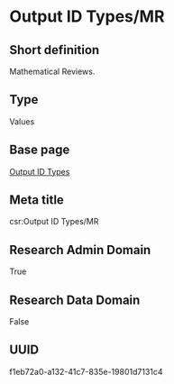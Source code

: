 # Output ID Types/MR
## Short definition
Mathematical Reviews.
## Type
Values
## Base page
[Output ID Types](../../Objects/Output%20ID%20Types.md)
## Meta title
csr:Output ID Types/MR
## Research Admin Domain
True
## Research Data Domain
False
## UUID
f1eb72a0-a132-41c7-835e-19801d7131c4

